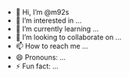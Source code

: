 - 👋 Hi, I’m @m92s
- 👀 I’m interested in ...
- 🌱 I’m currently learning ...
- 💞️ I’m looking to collaborate on ...
- 📫 How to reach me ...
- 😄 Pronouns: ...
- ⚡ Fun fact: ...

<!---
m92s/m92s is a ✨ special ✨ repository because its `README.md` (this file) appears on your GitHub profile.
You can click the Preview link to take a look at your changes.
--->
